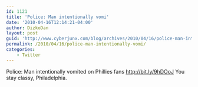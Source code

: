 ```yaml
---
id: 1121
title: 'Police: Man intentionally vomi'
date: '2010-04-16T12:14:21-04:00'
author: DizkoDan
layout: post
guid: 'http://www.cyberjunx.com/blog/archives/2010/04/16/police-man-intentionally-vomi/'
permalink: /2010/04/16/police-man-intentionally-vomi/
categories:
    - Twitter
---
```


Police: Man intentionally vomited on Phillies fans <http://bit.ly/9hDOoJ> You stay classy, Philadelphia.